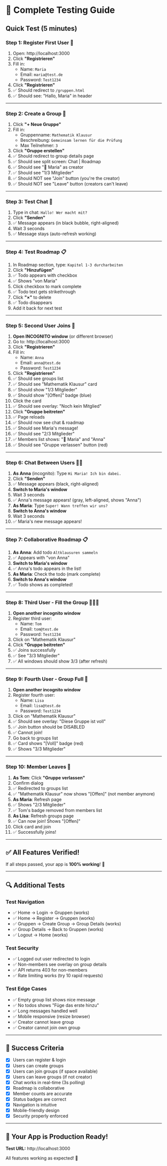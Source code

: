 # 🧪 Complete Testing Guide

## Quick Test (5 minutes)

### **Step 1: Register First User** 👤
1. Open: http://localhost:3000
2. Click **"Registrieren"**
3. Fill in:
   - Name: `Maria`
   - Email: `maria@test.de`
   - Password: `Test1234`
4. Click **"Registrieren"**
5. ✅ Should redirect to `/gruppen.html`
6. ✅ Should see: "Hallo, Maria" in header

---

### **Step 2: Create a Group** 📝
1. Click **"+ Neue Gruppe"**
2. Fill in:
   - Gruppenname: `Mathematik Klausur`
   - Beschreibung: `Gemeinsam lernen für die Prüfung`
   - Max Teilnehmer: `3`
3. Click **"Gruppe erstellen"**
4. ✅ Should redirect to group details page
5. ✅ Should see split screen: Chat | Roadmap
6. ✅ Should see "👑 Maria" as creator
7. ✅ Should see "1/3 Mitglieder"
8. ✅ Should NOT see "Join" button (you're the creator)
9. ✅ Should NOT see "Leave" button (creators can't leave)

---

### **Step 3: Test Chat** 💬
1. Type in chat: `Hallo! Wer macht mit?`
2. Click **"Senden"**
3. ✅ Message appears (in black bubble, right-aligned)
4. Wait 3 seconds
5. ✅ Message stays (auto-refresh working)

---

### **Step 4: Test Roadmap** 📋
1. In Roadmap section, type: `Kapitel 1-3 durcharbeiten`
2. Click **"Hinzufügen"**
3. ✅ Todo appears with checkbox
4. ✅ Shows "von Maria"
5. Click checkbox to mark complete
6. ✅ Todo text gets strikethrough
7. Click **"×"** to delete
8. ✅ Todo disappears
9. Add it back for next test

---

### **Step 5: Second User Joins** 👥
1. **Open INCOGNITO window** (or different browser)
2. Go to: http://localhost:3000
3. Click **"Registrieren"**
4. Fill in:
   - Name: `Anna`
   - Email: `anna@test.de`
   - Password: `Test1234`
5. Click **"Registrieren"**
6. ✅ Should see groups list
7. ✅ Should see "Mathematik Klausur" card
8. ✅ Should show "1/3 Mitglieder"
9. ✅ Should show "[Offen]" badge (blue)
10. Click the card
11. ✅ Should see overlay: "Noch kein Mitglied"
12. Click **"Gruppe beitreten"**
13. ✅ Page reloads
14. ✅ Should now see chat & roadmap
15. ✅ Should see Maria's message!
16. ✅ Should see "2/3 Mitglieder"
17. ✅ Members list shows: "👑 Maria" and "Anna"
18. ✅ Should see "Gruppe verlassen" button (red)

---

### **Step 6: Chat Between Users** 💬💬
1. **As Anna** (incognito): Type `Hi Maria! Ich bin dabei.`
2. Click **"Senden"**
3. ✅ Message appears (black, right-aligned)
4. **Switch to Maria's window**
5. Wait 3 seconds
6. ✅ Anna's message appears! (gray, left-aligned, shows "Anna")
7. **As Maria**: Type `Super! Wann treffen wir uns?`
8. **Switch to Anna's window**
9. Wait 3 seconds
10. ✅ Maria's new message appears!

---

### **Step 7: Collaborative Roadmap** 📋
1. **As Anna**: Add todo `Altklausuren sammeln`
2. ✅ Appears with "von Anna"
3. **Switch to Maria's window**
4. ✅ Anna's todo appears in the list!
5. **As Maria**: Check the todo (mark complete)
6. **Switch to Anna's window**
7. ✅ Todo shows as completed!

---

### **Step 8: Third User - Fill the Group** 👥👥👥
1. **Open another incognito window**
2. Register third user:
   - Name: `Tom`
   - Email: `tom@test.de`
   - Password: `Test1234`
3. Click on "Mathematik Klausur"
4. Click **"Gruppe beitreten"**
5. ✅ Joins successfully
6. ✅ See "3/3 Mitglieder"
7. ✅ All windows should show 3/3 (after refresh)

---

### **Step 9: Fourth User - Group Full** 🚫
1. **Open another incognito window**
2. Register fourth user:
   - Name: `Lisa`
   - Email: `lisa@test.de`
   - Password: `Test1234`
3. Click on "Mathematik Klausur"
4. ✅ Should see overlay: "Diese Gruppe ist voll"
5. ✅ Join button should be DISABLED
6. ✅ Cannot join!
7. Go back to groups list
8. ✅ Card shows "[Voll]" badge (red)
9. ✅ Shows "3/3 Mitglieder"

---

### **Step 10: Member Leaves** 👋
1. **As Tom**: Click **"Gruppe verlassen"**
2. Confirm dialog
3. ✅ Redirected to groups list
4. ✅ "Mathematik Klausur" now shows "[Offen]" (not member anymore)
5. **As Maria**: Refresh page
6. ✅ Shows "2/3 Mitglieder"
7. ✅ Tom's badge removed from members list
8. **As Lisa**: Refresh groups page
9. ✅ Can now join! Shows "[Offen]"
10. Click card and join
11. ✅ Successfully joins!

---

## ✅ All Features Verified!

If all steps passed, your app is **100% working**! 🎉

---

## 🔍 Additional Tests

### Test Navigation
- ✅ Home → Login → Gruppen (works)
- ✅ Home → Register → Gruppen (works)
- ✅ Gruppen → Create Group → Group Details (works)
- ✅ Group Details → Back to Gruppen (works)
- ✅ Logout → Home (works)

### Test Security
- ✅ Logged out user redirected to login
- ✅ Non-members see overlay on group details
- ✅ API returns 403 for non-members
- ✅ Rate limiting works (try 10 rapid requests)

### Test Edge Cases
- ✅ Empty group list shows nice message
- ✅ No todos shows "Füge das erste hinzu"
- ✅ Long messages handled well
- ✅ Mobile responsive (resize browser)
- ✅ Creator cannot leave group
- ✅ Creator cannot join own group

---

## 🎯 Success Criteria

- [x] Users can register & login
- [x] Users can create groups
- [x] Users can join groups (if space available)
- [x] Users can leave groups (if not creator)
- [x] Chat works in real-time (3s polling)
- [x] Roadmap is collaborative
- [x] Member counts are accurate
- [x] Status badges are correct
- [x] Navigation is intuitive
- [x] Mobile-friendly design
- [x] Security properly enforced

---

## 🚀 Your App is Production Ready!

**Test URL:** http://localhost:3000

All features working as expected! 🎉








